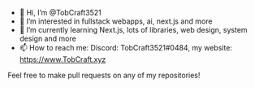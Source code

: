 - 👋 Hi, I’m @TobCraft3521
- 👀 I’m interested in fullstack webapps, ai, next.js and more
- 🌱 I’m currently learning Next.js, lots of libraries, web design, system design and more
- 📫 How to reach me: Discord: TobCraft3521#0484, my website: https://www.TobCraft.xyz

Feel free to make pull requests on any of my repositories!

